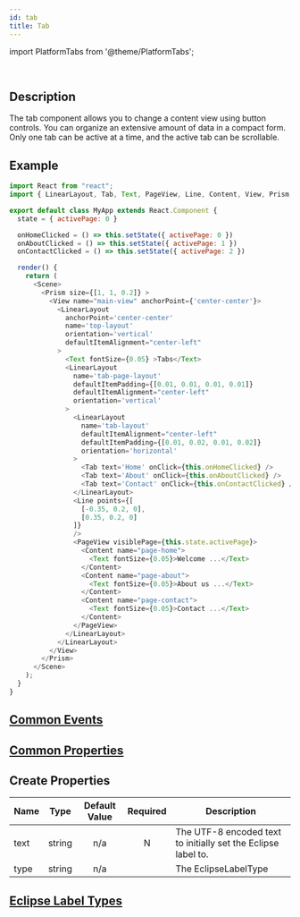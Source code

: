 ```yaml
---
id: tab
title: Tab
---
```


import PlatformTabs from '@theme/PlatformTabs';

<PlatformTabs component='tab' />​

## Description

The tab component allows you to change a content view using button controls. You can organize an extensive amount of data in a compact form. Only one tab can be active at a time, and the active tab can be scrollable.

## Example

```javascript
import React from "react";
import { LinearLayout, Tab, Text, PageView, Line, Content, View, Prism, Scene } from "magic-script-components";

export default class MyApp extends React.Component {
  state = { activePage: 0 }

  onHomeClicked = () => this.setState({ activePage: 0 })
  onAboutClicked = () => this.setState({ activePage: 1 })
  onContactClicked = () => this.setState({ activePage: 2 })

  render() {
    return (
      <Scene>
        <Prism size={[1, 1, 0.2]} >
          <View name="main-view" anchorPoint={'center-center'}>
            <LinearLayout
              anchorPoint='center-center'
              name='top-layout'
              orientation='vertical'
              defaultItemAlignment="center-left"
            >
              <Text fontSize={0.05} >Tabs</Text>
              <LinearLayout
                name='tab-page-layout'
                defaultItemPadding={[0.01, 0.01, 0.01, 0.01]}
                defaultItemAlignment="center-left"
                orientation='vertical'
              >
                <LinearLayout
                  name='tab-layout'
                  defaultItemAlignment="center-left"
                  defaultItemPadding={[0.01, 0.02, 0.01, 0.02]}
                  orientation='horizontal'
                >
                  <Tab text='Home' onClick={this.onHomeClicked} />
                  <Tab text='About' onClick={this.onAboutClicked} />
                  <Tab text='Contact' onClick={this.onContactClicked} />
                </LinearLayout>
                <Line points={[
                  [-0.35, 0.2, 0],
                  [0.35, 0.2, 0]
                ]}
                />
                <PageView visiblePage={this.state.activePage}>
                  <Content name="page-home">
                    <Text fontSize={0.05}>Welcome ...</Text>
                  </Content>
                  <Content name="page-about">
                    <Text fontSize={0.05}>About us ...</Text>
                  </Content>
                  <Content name="page-contact">
                    <Text fontSize={0.05}>Contact ...</Text>
                  </Content>
                </PageView>
              </LinearLayout>
            </LinearLayout>
          </View>
        </Prism>
      </Scene>
    );
  }
}
```

## [Common Events](../events/CommonEvents.md)

## [Common Properties](../types/Properties.md)

## Create Properties

| Name | Type   | Default Value | Required | Description                                                   |
| ---- | ------ | :-----------: | :------: | ------------------------------------------------------------- |
| text | string |      n/a      |     N    | The UTF-8 encoded text to initially set the Eclipse label to. |
| type | string |      n/a      |          | The EclipseLabelType                                          |

## [Eclipse Label Types](../types/EclipseLabelType.md)

